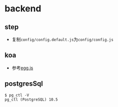 # backend

## step
- 复制`config/config.default.js`为`config/config.js`

## koa
- 参考[egg.js](https://eggjs.org/zh-cn/intro/egg-and-koa.html)

## postgresSql
```
$ pg_ctl -V
pg_ctl (PostgreSQL) 10.5
```
